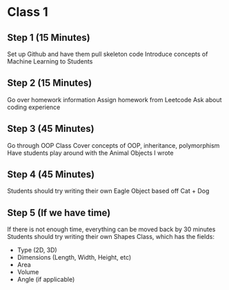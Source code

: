 # Class 1
## Step 1 (15 Minutes)
Set up Github and have them pull skeleton code
Introduce concepts of Machine Learning to Students

## Step 2 (15 Minutes)
Go over homework information
Assign homework from Leetcode
Ask about coding experience

## Step 3 (45 Minutes)
Go through OOP Class
Cover concepts of OOP, inheritance, polymorphism
Have students play around with the Animal Objects I wrote

## Step 4 (45 Minutes)
Students should try writing their own Eagle Object based off Cat + Dog

## Step 5 (If we have time)
If there is not enough time, everything can be moved back by 30 minutes
Students should try writing their own Shapes Class, which has the fields:
* Type (2D, 3D)
* Dimensions (Length, Width, Height, etc)
* Area
* Volume
* Angle (if applicable)
